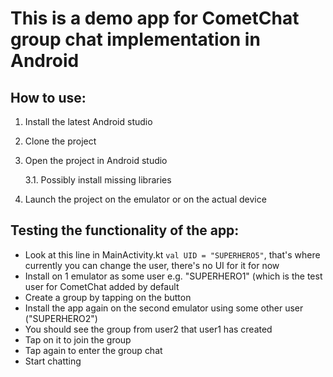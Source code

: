# This is a demo app for CometChat group chat implementation in Android

## How to use:
1. Install the latest Android studio
2. Clone the project
3. Open the project in Android studio

    3.1. Possibly install missing libraries
4. Launch the project on the emulator or on the actual device

## Testing the functionality of the app:
- Look at this line in MainActivity.kt ```val UID = "SUPERHERO5"```, that's where currently you can change the user, there's no UI for it for now
- Install on 1 emulator as some user e.g. "SUPERHERO1" (which is the test user for CometChat added by default
- Create a group by tapping on the button
- Install the app again on the second emulator using some other user ("SUPERHERO2")
- You should see the group from user2 that user1 has created
- Tap on it to join the group
- Tap again to enter the group chat
- Start chatting